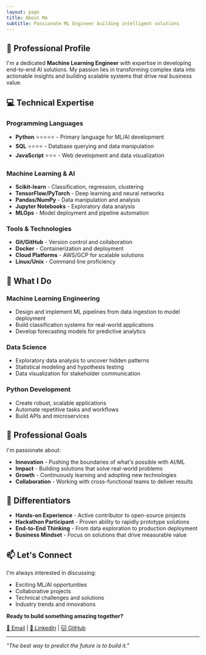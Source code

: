 ```yaml
---
layout: page
title: About Me
subtitle: Passionate ML Engineer building intelligent solutions
---
```


## 🎯 Professional Profile

I'm a dedicated **Machine Learning Engineer** with expertise in developing end-to-end AI solutions. My passion lies in transforming complex data into actionable insights and building scalable systems that drive real business value.

## 💻 Technical Expertise

### **Programming Languages**
- **Python** ⭐⭐⭐⭐⭐ - Primary language for ML/AI development
- **SQL** ⭐⭐⭐⭐ - Database querying and data manipulation
- **JavaScript** ⭐⭐⭐ - Web development and data visualization

### **Machine Learning & AI**
- **Scikit-learn** - Classification, regression, clustering
- **TensorFlow/PyTorch** - Deep learning and neural networks
- **Pandas/NumPy** - Data manipulation and analysis
- **Jupyter Notebooks** - Exploratory data analysis
- **MLOps** - Model deployment and pipeline automation

### **Tools & Technologies**
- **Git/GitHub** - Version control and collaboration
- **Docker** - Containerization and deployment
- **Cloud Platforms** - AWS/GCP for scalable solutions
- **Linux/Unix** - Command line proficiency

## 🚀 What I Do

### **Machine Learning Engineering**
- Design and implement ML pipelines from data ingestion to model deployment
- Build classification systems for real-world applications
- Develop forecasting models for predictive analytics

### **Data Science**
- Exploratory data analysis to uncover hidden patterns
- Statistical modeling and hypothesis testing
- Data visualization for stakeholder communication

### **Python Development**
- Create robust, scalable applications
- Automate repetitive tasks and workflows
- Build APIs and microservices

## 🎯 Professional Goals

I'm passionate about:
- **Innovation** - Pushing the boundaries of what's possible with AI/ML
- **Impact** - Building solutions that solve real-world problems
- **Growth** - Continuously learning and adopting new technologies
- **Collaboration** - Working with cross-functional teams to deliver results

## 🌟 Differentiators

- **Hands-on Experience** - Active contributor to open-source projects
- **Hackathon Participant** - Proven ability to rapidly prototype solutions
- **End-to-End Thinking** - From data exploration to production deployment
- **Business Mindset** - Focus on solutions that drive measurable value

## 📫 Let's Connect

I'm always interested in discussing:
- Exciting ML/AI opportunities
- Collaborative projects
- Technical challenges and solutions
- Industry trends and innovations

**Ready to build something amazing together?** 

[📧 Email](mailto:your-email@example.com) | [💼 LinkedIn](https://linkedin.com/in/your-profile) | [🐱 GitHub](https://github.com/onchainlabs1)

---

*"The best way to predict the future is to build it."* 